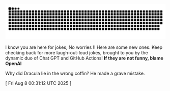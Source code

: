 <picture>
  <source media="(prefers-color-scheme: dark)" srcset="https://raw.githubusercontent.com/platane/platane/output/github-contribution-grid-snake-dark.svg">
  <source media="(prefers-color-scheme: light)" srcset="https://raw.githubusercontent.com/platane/platane/output/github-contribution-grid-snake.svg">
  <img alt="github contribution grid snake animation" src="https://raw.githubusercontent.com/platane/platane/output/github-contribution-grid-snake.svg">
</picture>


I know you are here for jokes, No worries !!
Here are some new ones. Keep checking back for more laugh-out-loud jokes, brought to you by the dynamic duo of Chat GPT and GitHub Actions! __If they are not funny, blame OpenAI__
 
Why did Dracula lie in the wrong coffin? He made a grave mistake.
 
[ 
Fri Aug  8 00:31:12 UTC 2025
 ]
